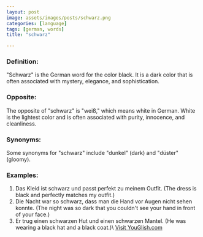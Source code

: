 ```yaml
---
layout: post
image: assets/images/posts/schwarz.png
categories: [language]
tags: [german, words]
title: "schwarz"

---
```


### Definition:

"Schwarz" is the German word for the color black. It is a dark color that is often associated with mystery, elegance, and sophistication. 

### Opposite:

The opposite of "schwarz" is "weiß," which means white in German. White is the lightest color and is often associated with purity, innocence, and cleanliness.

### Synonyms:

Some synonyms for "schwarz" include "dunkel" (dark) and "düster" (gloomy).

### Examples:

1. Das Kleid ist schwarz und passt perfekt zu meinem Outfit. (The dress is black and perfectly matches my outfit.)
2. Die Nacht war so schwarz, dass man die Hand vor Augen nicht sehen konnte. (The night was so dark that you couldn't see your hand in front of your face.)
3. Er trug einen schwarzen Hut und einen schwarzen Mantel. (He was wearing a black hat and a black coat.)\ <a id="yg-widget-0" class="youglish-widget" data-query="schwarz" data-lang="german" data-components="8412" data-auto-start="0" data-bkg-color="theme_light" data-title="How%20to%20pronounce%20schwarz%20in%20German"  rel="nofollow" href="https://youglish.com">Visit YouGlish.com</a><script async src="https://youglish.com/public/emb/widget.js" charset="utf-8"></script>